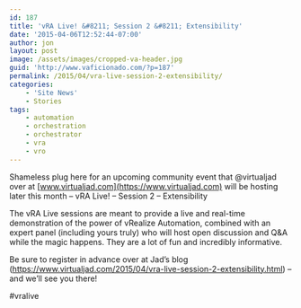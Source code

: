 ```yaml
---
id: 187
title: 'vRA Live! &#8211; Session 2 &#8211; Extensibility'
date: '2015-04-06T12:52:44-07:00'
author: jon
layout: post
image: /assets/images/cropped-va-header.jpg
guid: 'http://www.vaficionado.com/?p=187'
permalink: /2015/04/vra-live-session-2-extensibility/
categories:
    - 'Site News'
    - Stories
tags:
    - automation
    - orchestration
    - orchestrator
    - vra
    - vro
---
```


Shameless plug here for an upcoming community event that @virtualjad over at [www.virtualjad.com](https://www.virtualjad.com) will be hosting later this month – vRA Live! – Session 2 – Extensibility

The vRA Live sessions are meant to provide a live and real-time demonstration of the power of vRealize Automation, combined with an expert panel (including yours truly) who will host open discussion and Q&amp;A while the magic happens. They are a lot of fun and incredibly informative.

Be sure to register in advance over at Jad’s blog (<https://www.virtualjad.com/2015/04/vra-live-session-2-extensibility.html>) – and we’ll see you there!

\#vralive